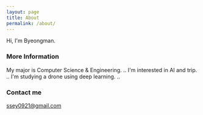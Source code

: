 ```yaml
---
layout: page
title: About
permalink: /about/
---
```


Hi, I'm Byeongman.

### More Information

My major is Computer Science & Engineering. ..
I'm interested in AI and trip. ..
I'm studying a drone using deep learning. ..

### Contact me

[ssey0921@gmail.com](mailto:email@domain.com)
